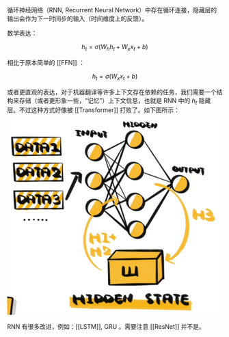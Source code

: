 循环神经网络（RNN, Recurrent Neural Network）中存在循环连接，隐藏层的输出会作为下一时间步的输入（时间维度上的反馈）。

数学表达：

$$
h_{t} = \sigma(W_{h} h_{t} + W_{x} x_{t} + b)
$$

相比于原本简单的 [[FFN]] ：

$$
h_{t} = \sigma(W_{x} x_{t} + b)
$$

或者更直观的表达，对于机器翻译等许多上下文存在依赖的任务，我们需要一个结构来存储（或者更形象一些，“记忆”）上下文信息，也就是 RNN 中的 $h_{t}$ 隐藏层。不过这种方式好像被 [[Transformer]] 打败了。如下图所示：

![](img/clipboard-20250602T205314.png)

RNN 有很多改进，例如：[[LSTM]], GRU 。需要注意 [[ResNet]] 并不是。
